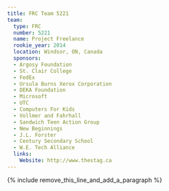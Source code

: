 ```yaml
---
title: FRC Team 5221
team:
  type: FRC
  number: 5221
  name: Project Freelance
  rookie_year: 2014
  location: Windsor, ON, Canada
  sponsors:
  - Argosy Foundation
  - St. Clair College
  - FedEx
  - Ursula Burns Xerox Corporation
  - DEKA Foundation
  - Microsoft
  - UTC
  - Computers For Kids
  - Vollmer and Fahrhall
  - Sandwich Teen Action Group
  - New Beginnings
  - J.L. Forster
  - Century Secondary School
  - W.E. Tech Alliance
  links:
    Website: http://www.thestag.ca
---
```


{% include remove_this_line_and_add_a_paragraph %}